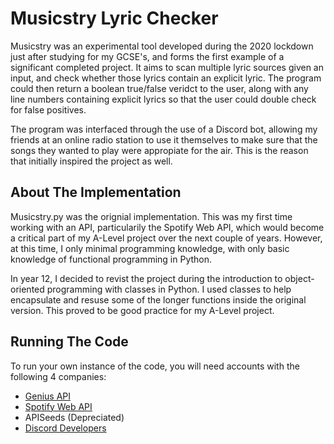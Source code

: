 # Musicstry Lyric Checker

Musicstry was an experimental tool developed during the 2020 lockdown just after studying for my GCSE's, and forms the first example of a significant completed project. It aims to scan multiple lyric sources given an input, and check whether those lyrics contain an explicit lyric. The program could then return a boolean true/false veridct to the user, along with any line numbers containing explicit lyrics so that the user could double check for false positives.

The program was interfaced through the use of a Discord bot, allowing my friends at an online radio station to use it themselves to make sure that the songs they wanted to play were appropiate for the air. This is the reason that initially inspired the project as well.

## About The Implementation

Musicstry.py was the orignial implementation. This was my first time working with an API, particularily the Spotify Web API, which would become a critical part of my A-Level project over the next couple of years. However, at this time, I only minimal programming knowledge, with only basic knowledge of functional programming in Python.

In year 12, I decided to revist the project during the introduction to object-oriented programming with classes in Python. I used classes to help encapsulate and resuse some of the longer functions inside the original version. This proved to be good practice for my A-Level project.

## Running The Code

To run your own instance of the code, you will need accounts with the following 4 companies:

- [Genius API](https://docs.genius.com/)
- [Spotify Web API](https://developer.spotify.com/documentation/web-api)
- APISeeds (Depreciated)
- [Discord Developers](https://discord.com/developers)
